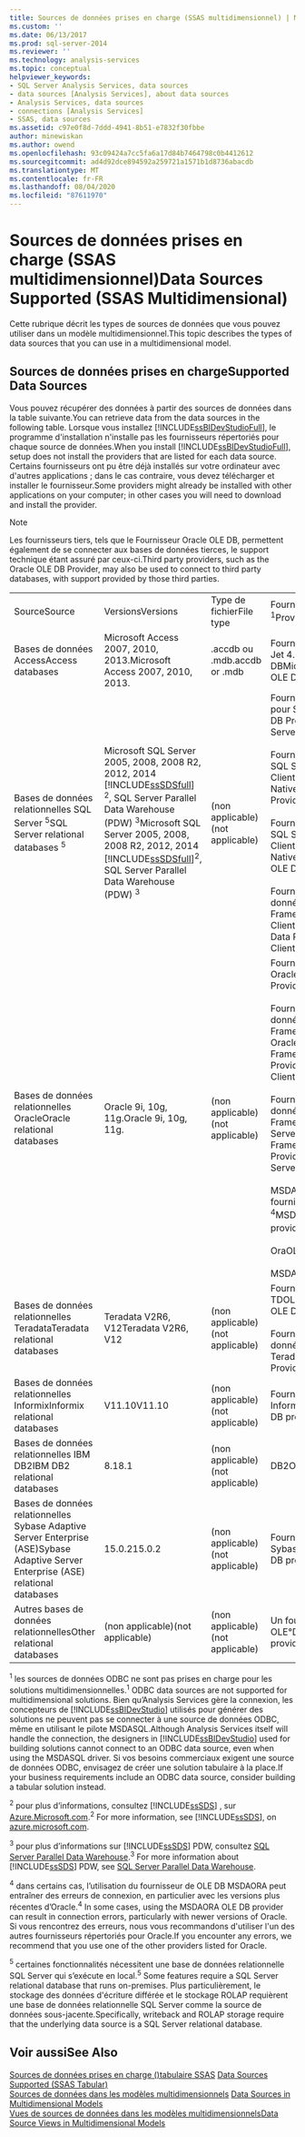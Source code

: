 ```yaml
---
title: Sources de données prises en charge (SSAS multidimensionnel) | Microsoft Docs
ms.custom: ''
ms.date: 06/13/2017
ms.prod: sql-server-2014
ms.reviewer: ''
ms.technology: analysis-services
ms.topic: conceptual
helpviewer_keywords:
- SQL Server Analysis Services, data sources
- data sources [Analysis Services], about data sources
- Analysis Services, data sources
- connections [Analysis Services]
- SSAS, data sources
ms.assetid: c97e0f8d-7ddd-4941-8b51-e7832f30fbbe
author: minewiskan
ms.author: owend
ms.openlocfilehash: 93c09424a7cc5fa6a17d84b7464798c0b4412612
ms.sourcegitcommit: ad4d92dce894592a259721a1571b1d8736abacdb
ms.translationtype: MT
ms.contentlocale: fr-FR
ms.lasthandoff: 08/04/2020
ms.locfileid: "87611970"
---
```

# <a name="data-sources-supported-ssas-multidimensional"></a><span data-ttu-id="cf53c-102">Sources de données prises en charge (SSAS multidimensionnel)</span><span class="sxs-lookup"><span data-stu-id="cf53c-102">Data Sources Supported (SSAS Multidimensional)</span></span>
  <span data-ttu-id="cf53c-103">Cette rubrique décrit les types de sources de données que vous pouvez utiliser dans un modèle multidimensionnel.</span><span class="sxs-lookup"><span data-stu-id="cf53c-103">This topic describes the types of data sources that you can use in a multidimensional model.</span></span>  
  
##  <a name="supported-data-sources"></a><a name="bkmk_supported_ds"></a><span data-ttu-id="cf53c-104">Sources de données prises en charge</span><span class="sxs-lookup"><span data-stu-id="cf53c-104">Supported Data Sources</span></span>  
 <span data-ttu-id="cf53c-105">Vous pouvez récupérer des données à partir des sources de données dans la table suivante.</span><span class="sxs-lookup"><span data-stu-id="cf53c-105">You can retrieve data from the data sources in the following table.</span></span> <span data-ttu-id="cf53c-106">Lorsque vous installez [!INCLUDE[ssBIDevStudioFull](../../includes/ssbidevstudiofull-md.md)], le programme d'installation n'installe pas les fournisseurs répertoriés pour chaque source de données.</span><span class="sxs-lookup"><span data-stu-id="cf53c-106">When you install [!INCLUDE[ssBIDevStudioFull](../../includes/ssbidevstudiofull-md.md)], setup does not install the providers that are listed for each data source.</span></span> <span data-ttu-id="cf53c-107">Certains fournisseurs ont pu être déjà installés sur votre ordinateur avec d'autres applications ; dans le cas contraire, vous devez télécharger et installer le fournisseur.</span><span class="sxs-lookup"><span data-stu-id="cf53c-107">Some providers might already be installed with other applications on your computer; in other cases you will need to download and install the provider.</span></span>  
  
> [!NOTE]  
>  <span data-ttu-id="cf53c-108">Les fournisseurs tiers, tels que le Fournisseur Oracle OLE DB, permettent également de se connecter aux bases de données tierces, le support technique étant assuré par ceux-ci.</span><span class="sxs-lookup"><span data-stu-id="cf53c-108">Third party providers, such as the Oracle OLE DB Provider, may also be used to connect to third party databases, with support provided by those third parties.</span></span>  
  
|||||  
|-|-|-|-|  
|<span data-ttu-id="cf53c-109">Source</span><span class="sxs-lookup"><span data-stu-id="cf53c-109">Source</span></span>|<span data-ttu-id="cf53c-110">Versions</span><span class="sxs-lookup"><span data-stu-id="cf53c-110">Versions</span></span>|<span data-ttu-id="cf53c-111">Type de fichier</span><span class="sxs-lookup"><span data-stu-id="cf53c-111">File type</span></span>|<span data-ttu-id="cf53c-112">Fournisseurs <sup>1</sup></span><span class="sxs-lookup"><span data-stu-id="cf53c-112">Providers <sup>1</sup></span></span>|  
|<span data-ttu-id="cf53c-113">Bases de données Access</span><span class="sxs-lookup"><span data-stu-id="cf53c-113">Access databases</span></span>|<span data-ttu-id="cf53c-114">Microsoft Access 2007, 2010, 2013.</span><span class="sxs-lookup"><span data-stu-id="cf53c-114">Microsoft Access 2007, 2010, 2013.</span></span>|<span data-ttu-id="cf53c-115">.accdb ou .mdb</span><span class="sxs-lookup"><span data-stu-id="cf53c-115">.accdb or .mdb</span></span>|<span data-ttu-id="cf53c-116">Fournisseur Microsoft Jet 4.0 OLE DB</span><span class="sxs-lookup"><span data-stu-id="cf53c-116">Microsoft Jet 4.0 OLE DB provider</span></span>|  
|<span data-ttu-id="cf53c-117">Bases de données relationnelles SQL Server <sup>5</sup></span><span class="sxs-lookup"><span data-stu-id="cf53c-117">SQL Server relational databases <sup>5</sup></span></span>|<span data-ttu-id="cf53c-118">Microsoft SQL Server 2005, 2008, 2008 R2, 2012, 2014 [!INCLUDE[ssSDSfull](../../includes/sssdsfull-md.md)] <sup>2</sup>, SQL Server Parallel Data Warehouse (PDW) <sup>3</sup></span><span class="sxs-lookup"><span data-stu-id="cf53c-118">Microsoft SQL Server 2005, 2008, 2008 R2, 2012, 2014 [!INCLUDE[ssSDSfull](../../includes/sssdsfull-md.md)]<sup>2</sup>, SQL Server Parallel Data Warehouse (PDW) <sup>3</sup></span></span>|<span data-ttu-id="cf53c-119">(non applicable)</span><span class="sxs-lookup"><span data-stu-id="cf53c-119">(not applicable)</span></span>|<span data-ttu-id="cf53c-120">Fournisseur OLE DB pour SQL Server</span><span class="sxs-lookup"><span data-stu-id="cf53c-120">OLE DB Provider for SQL Server</span></span><br /><br /> <span data-ttu-id="cf53c-121">Fournisseur OLE DB SQL Server Native Client</span><span class="sxs-lookup"><span data-stu-id="cf53c-121">SQL Server Native Client OLE DB Provider</span></span><br /><br /> <span data-ttu-id="cf53c-122">Fournisseur OLE DB SQL Server Native Client 11.0</span><span class="sxs-lookup"><span data-stu-id="cf53c-122">SQL Server Native 11.0 Client OLE DB Provider</span></span><br /><br /> <span data-ttu-id="cf53c-123">Fournisseur de données .NET Framework pour SQL Client</span><span class="sxs-lookup"><span data-stu-id="cf53c-123">.NET Framework Data Provider for SQL Client</span></span>|  
|<span data-ttu-id="cf53c-124">Bases de données relationnelles Oracle</span><span class="sxs-lookup"><span data-stu-id="cf53c-124">Oracle relational databases</span></span>|<span data-ttu-id="cf53c-125">Oracle 9i, 10g, 11g.</span><span class="sxs-lookup"><span data-stu-id="cf53c-125">Oracle 9i, 10g, 11g.</span></span>|<span data-ttu-id="cf53c-126">(non applicable)</span><span class="sxs-lookup"><span data-stu-id="cf53c-126">(not applicable)</span></span>|<span data-ttu-id="cf53c-127">Fournisseur OLE DB Oracle</span><span class="sxs-lookup"><span data-stu-id="cf53c-127">Oracle OLE DB Provider</span></span><br /><br /> <span data-ttu-id="cf53c-128">Fournisseur de données .NET Framework pour client Oracle</span><span class="sxs-lookup"><span data-stu-id="cf53c-128">.NET Framework Data Provider for Oracle Client</span></span><br /><br /> <span data-ttu-id="cf53c-129">Fournisseur de données .NET Framework pour SQL Server</span><span class="sxs-lookup"><span data-stu-id="cf53c-129">.NET Framework Data Provider for SQL Server</span></span><br /><br /> <span data-ttu-id="cf53c-130">MSDAORA OLE DB fournisseur <sup>4</sup></span><span class="sxs-lookup"><span data-stu-id="cf53c-130">MSDAORA OLE DB provider <sup>4</sup></span></span><br /><br /> <span data-ttu-id="cf53c-131">OraOLEDB</span><span class="sxs-lookup"><span data-stu-id="cf53c-131">OraOLEDB</span></span><br /><br /> <span data-ttu-id="cf53c-132">MSDASQL</span><span class="sxs-lookup"><span data-stu-id="cf53c-132">MSDASQL</span></span>|  
|<span data-ttu-id="cf53c-133">Bases de données relationnelles Teradata</span><span class="sxs-lookup"><span data-stu-id="cf53c-133">Teradata relational databases</span></span>|<span data-ttu-id="cf53c-134">Teradata V2R6, V12</span><span class="sxs-lookup"><span data-stu-id="cf53c-134">Teradata V2R6, V12</span></span>|<span data-ttu-id="cf53c-135">(non applicable)</span><span class="sxs-lookup"><span data-stu-id="cf53c-135">(not applicable)</span></span>|<span data-ttu-id="cf53c-136">Fournisseur OLE DB TDOLEDB</span><span class="sxs-lookup"><span data-stu-id="cf53c-136">TDOLEDB OLE DB provider</span></span><br /><br /> <span data-ttu-id="cf53c-137">Fournisseur de données .Net pour Teradata</span><span class="sxs-lookup"><span data-stu-id="cf53c-137">.Net Data Provider for Teradata</span></span>|  
|<span data-ttu-id="cf53c-138">Bases de données relationnelles Informix</span><span class="sxs-lookup"><span data-stu-id="cf53c-138">Informix relational databases</span></span>|<span data-ttu-id="cf53c-139">V11.10</span><span class="sxs-lookup"><span data-stu-id="cf53c-139">V11.10</span></span>|<span data-ttu-id="cf53c-140">(non applicable)</span><span class="sxs-lookup"><span data-stu-id="cf53c-140">(not applicable)</span></span>|<span data-ttu-id="cf53c-141">Fournisseur OLE DB Informix</span><span class="sxs-lookup"><span data-stu-id="cf53c-141">Informix OLE DB provider</span></span>|  
|<span data-ttu-id="cf53c-142">Bases de données relationnelles IBM DB2</span><span class="sxs-lookup"><span data-stu-id="cf53c-142">IBM DB2 relational databases</span></span>|<span data-ttu-id="cf53c-143">8.1</span><span class="sxs-lookup"><span data-stu-id="cf53c-143">8.1</span></span>|<span data-ttu-id="cf53c-144">(non applicable)</span><span class="sxs-lookup"><span data-stu-id="cf53c-144">(not applicable)</span></span>|<span data-ttu-id="cf53c-145">DB2OLEDB</span><span class="sxs-lookup"><span data-stu-id="cf53c-145">DB2OLEDB</span></span>|  
|<span data-ttu-id="cf53c-146">Bases de données relationnelles Sybase Adaptive Server Enterprise (ASE)</span><span class="sxs-lookup"><span data-stu-id="cf53c-146">Sybase Adaptive Server Enterprise (ASE) relational databases</span></span>|<span data-ttu-id="cf53c-147">15.0.2</span><span class="sxs-lookup"><span data-stu-id="cf53c-147">15.0.2</span></span>|<span data-ttu-id="cf53c-148">(non applicable)</span><span class="sxs-lookup"><span data-stu-id="cf53c-148">(not applicable)</span></span>|<span data-ttu-id="cf53c-149">Fournisseur OLE DB Sybase</span><span class="sxs-lookup"><span data-stu-id="cf53c-149">Sybase OLE DB provider</span></span>|  
|<span data-ttu-id="cf53c-150">Autres bases de données relationnelles</span><span class="sxs-lookup"><span data-stu-id="cf53c-150">Other relational databases</span></span>|<span data-ttu-id="cf53c-151">(non applicable)</span><span class="sxs-lookup"><span data-stu-id="cf53c-151">(not applicable)</span></span>|<span data-ttu-id="cf53c-152">(non applicable)</span><span class="sxs-lookup"><span data-stu-id="cf53c-152">(not applicable)</span></span>|<span data-ttu-id="cf53c-153">Un fournisseur OLE°DB</span><span class="sxs-lookup"><span data-stu-id="cf53c-153">An OLE DB provider</span></span>|  
  
 <span data-ttu-id="cf53c-154"><sup>1</sup> les sources de données ODBC ne sont pas prises en charge pour les solutions multidimensionnelles.</span><span class="sxs-lookup"><span data-stu-id="cf53c-154"><sup>1</sup> ODBC data sources are not supported for multidimensional solutions.</span></span> <span data-ttu-id="cf53c-155">Bien qu’Analysis Services gère la connexion, les concepteurs de [!INCLUDE[ssBIDevStudio](../../includes/ssbidevstudio-md.md)] utilisés pour générer des solutions ne peuvent pas se connecter à une source de données ODBC, même en utilisant le pilote MSDASQL.</span><span class="sxs-lookup"><span data-stu-id="cf53c-155">Although Analysis Services itself will handle the connection, the designers in [!INCLUDE[ssBIDevStudio](../../includes/ssbidevstudio-md.md)] used for building solutions cannot connect to an ODBC data source, even when using the MSDASQL driver.</span></span> <span data-ttu-id="cf53c-156">Si vos besoins commerciaux exigent une source de données ODBC, envisagez de créer une solution tabulaire à la place.</span><span class="sxs-lookup"><span data-stu-id="cf53c-156">If your business requirements include an ODBC data source, consider building a tabular solution instead.</span></span>  
  
 <span data-ttu-id="cf53c-157"><sup>2</sup> pour plus d’informations, consultez [!INCLUDE[ssSDS](../../includes/sssds-md.md)] , sur [Azure.Microsoft.com](https://go.microsoft.com/fwlink/?LinkID=157856).</span><span class="sxs-lookup"><span data-stu-id="cf53c-157"><sup>2</sup> For more information, see [!INCLUDE[ssSDS](../../includes/sssds-md.md)], on [azure.microsoft.com](https://go.microsoft.com/fwlink/?LinkID=157856).</span></span>  
  
 <span data-ttu-id="cf53c-158"><sup>3</sup> pour plus d’informations sur [!INCLUDE[ssSDS](../../includes/sssds-md.md)] PDW, consultez [SQL Server Parallel Data Warehouse](https://go.microsoft.com/fwlink/?LinkId=150895).</span><span class="sxs-lookup"><span data-stu-id="cf53c-158"><sup>3</sup> For more information about [!INCLUDE[ssSDS](../../includes/sssds-md.md)] PDW, see [SQL Server Parallel Data Warehouse](https://go.microsoft.com/fwlink/?LinkId=150895).</span></span>  
  
 <span data-ttu-id="cf53c-159"><sup>4</sup> dans certains cas, l’utilisation du fournisseur de OLE DB MSDAORA peut entraîner des erreurs de connexion, en particulier avec les versions plus récentes d’Oracle.</span><span class="sxs-lookup"><span data-stu-id="cf53c-159"><sup>4</sup> In some cases, using the MSDAORA OLE DB provider can result in connection errors, particularly with newer versions of Oracle.</span></span> <span data-ttu-id="cf53c-160">Si vous rencontrez des erreurs, nous vous recommandons d'utiliser l'un des autres fournisseurs répertoriés pour Oracle.</span><span class="sxs-lookup"><span data-stu-id="cf53c-160">If you encounter any errors, we recommend that you use one of the other providers listed for Oracle.</span></span>  
  
 <span data-ttu-id="cf53c-161"><sup>5</sup> certaines fonctionnalités nécessitent une base de données relationnelle SQL Server qui s’exécute en local.</span><span class="sxs-lookup"><span data-stu-id="cf53c-161"><sup>5</sup> Some features require a SQL Server relational database that runs on-premises.</span></span> <span data-ttu-id="cf53c-162">Plus particulièrement, le stockage des données d'écriture différée et le stockage ROLAP requièrent une base de données relationnelle SQL Server comme la source de données sous-jacente.</span><span class="sxs-lookup"><span data-stu-id="cf53c-162">Specifically, writeback and ROLAP storage require that the underlying data source is a SQL Server relational database.</span></span>  
  
## <a name="see-also"></a><span data-ttu-id="cf53c-163">Voir aussi</span><span class="sxs-lookup"><span data-stu-id="cf53c-163">See Also</span></span>  
 <span data-ttu-id="cf53c-164">[Sources de données prises en charge &#40;&#41;tabulaire SSAS](../tabular-models/data-sources-supported-ssas-tabular.md) </span><span class="sxs-lookup"><span data-stu-id="cf53c-164">[Data Sources Supported &#40;SSAS Tabular&#41;](../tabular-models/data-sources-supported-ssas-tabular.md) </span></span>  
 <span data-ttu-id="cf53c-165">[Sources de données dans les modèles multidimensionnels](data-sources-in-multidimensional-models.md) </span><span class="sxs-lookup"><span data-stu-id="cf53c-165">[Data Sources in Multidimensional Models](data-sources-in-multidimensional-models.md) </span></span>  
 [<span data-ttu-id="cf53c-166">Vues de sources de données dans les modèles multidimensionnels</span><span class="sxs-lookup"><span data-stu-id="cf53c-166">Data Source Views in Multidimensional Models</span></span>](data-source-views-in-multidimensional-models.md)  
  
  
